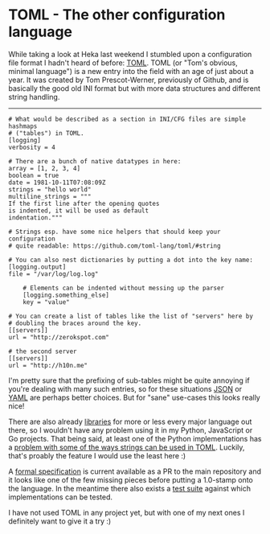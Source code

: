 # TOML - The other configuration language

While taking a look at Heka last weekend I stumbled upon a configuration file
format I hadn't heard of before: [TOML][]. TOML (or "Tom's obvious, minimal
language") is a new entry into the field with an age of just about a year. It
was created by Tom Prescot-Werner, previously of Github, and is basically
the good old INI format but with more data structures and different
string handling.

-------------

```
# What would be described as a section in INI/CFG files are simple hashmaps
# ("tables") in TOML.
[logging]
verbosity = 4

# There are a bunch of native datatypes in here:
array = [1, 2, 3, 4]
boolean = true
date = 1981-10-11T07:08:09Z
strings = "hello world"
multiline_strings = """
If the first line after the opening quotes
is indented, it will be used as default
indentation."""

# Strings esp. have some nice helpers that should keep your configuration
# quite readable: https://github.com/toml-lang/toml/#string

# You can also nest dictionaries by putting a dot into the key name:
[logging.output]
file = "/var/log/log.log"

    # Elements can be indented without messing up the parser
    [logging.something_else]
    key = "value"

# You can create a list of tables like the list of "servers" here by
# doubling the braces around the key.
[[servers]]
url = "http://zerokspot.com"

# the second server
[[servers]]
url = "http://h10n.me"

```

I'm pretty sure that the prefixing of sub-tables might be quite annoying if
you're dealing with many such entries, so for these situations [JSON][] or
[YAML][] are perhaps better choices. But for "sane" use-cases this looks
really nice!

There are also already [libraries][lib] for more or less every major language
out there, so I wouldn't have any problem using it in my Python, JavaScript or
Go projects. That being said, at least one of the Python implementations has a
[problem with some of the ways strings can be used in TOML][pyprob]. Luckily,
that's proably the feature I would use the least here :)

A [formal specification][specpr] is current available as a PR to the main
repository and it looks like one of the few missing pieces before putting a
1.0-stamp onto the language. In the meantime there also exists a [test
suite][ts] against which implementations can be tested.

I have not used TOML in any project yet, but with one of my next ones I
definitely want to give it a try :)

[toml]: https://github.com/toml-lang/toml/
[lib]: https://github.com/toml-lang/toml#implementations
[specpr]: https://github.com/toml-lang/toml/pull/236
[yaml]: http://yaml.org/
[pyprob]: https://github.com/uiri/toml/issues/19
[json]: http://json.org/
[ts]: https://github.com/BurntSushi/toml-test
